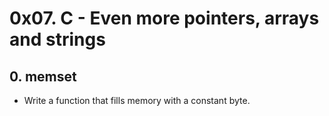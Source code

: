# 0x07. C - Even more pointers, arrays and strings

## 0. memset
* Write a function that fills memory with a constant byte.
